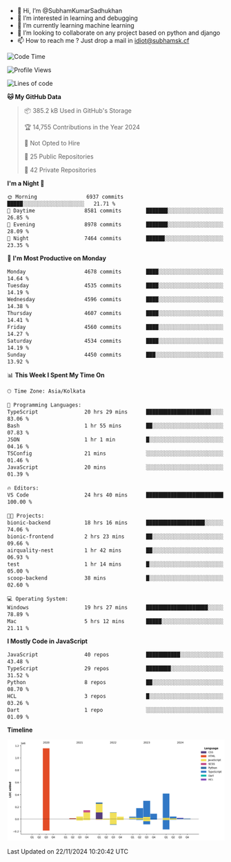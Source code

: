 - 👋 Hi, I’m @SubhamKumarSadhukhan
- 👀 I’m interested in learning and debugging
- 🌱 I’m currently learning machine learning
- 💞️ I’m looking to collaborate on any project based on python and django
- 📫 How to reach me ?
      Just drop a mail in idiot@subhamsk.cf

<!---
SubhamKumarSadhukhan/SubhamKumarSadhukhan is a ✨ special ✨ repository because its `README.md` (this file) appears on your GitHub profile.
You can click the Preview link to take a look at your changes.
--->


<!--START_SECTION:waka-->
![Code Time](http://img.shields.io/badge/Code%20Time-2%2C647%20hrs%2025%20mins-blue)

![Profile Views](http://img.shields.io/badge/Profile%20Views-0-blue)

![Lines of code](https://img.shields.io/badge/From%20Hello%20World%20I%27ve%20Written-2.9%20million%20lines%20of%20code-blue)

**🐱 My GitHub Data** 

> 📦 385.2 kB Used in GitHub's Storage 
 > 
> 🏆 14,755 Contributions in the Year 2024
 > 
> 🚫 Not Opted to Hire
 > 
> 📜 25 Public Repositories 
 > 
> 🔑 42 Private Repositories 
 > 
**I'm a Night 🦉** 

```text
🌞 Morning                6937 commits        █████░░░░░░░░░░░░░░░░░░░░   21.71 % 
🌆 Daytime                8581 commits        ███████░░░░░░░░░░░░░░░░░░   26.85 % 
🌃 Evening                8978 commits        ███████░░░░░░░░░░░░░░░░░░   28.09 % 
🌙 Night                  7464 commits        ██████░░░░░░░░░░░░░░░░░░░   23.35 % 
```
📅 **I'm Most Productive on Monday** 

```text
Monday                   4678 commits        ████░░░░░░░░░░░░░░░░░░░░░   14.64 % 
Tuesday                  4535 commits        ████░░░░░░░░░░░░░░░░░░░░░   14.19 % 
Wednesday                4596 commits        ████░░░░░░░░░░░░░░░░░░░░░   14.38 % 
Thursday                 4607 commits        ████░░░░░░░░░░░░░░░░░░░░░   14.41 % 
Friday                   4560 commits        ████░░░░░░░░░░░░░░░░░░░░░   14.27 % 
Saturday                 4534 commits        ████░░░░░░░░░░░░░░░░░░░░░   14.19 % 
Sunday                   4450 commits        ███░░░░░░░░░░░░░░░░░░░░░░   13.92 % 
```


📊 **This Week I Spent My Time On** 

```text
🕑︎ Time Zone: Asia/Kolkata

💬 Programming Languages: 
TypeScript               20 hrs 29 mins      █████████████████████░░░░   83.06 % 
Bash                     1 hr 55 mins        ██░░░░░░░░░░░░░░░░░░░░░░░   07.83 % 
JSON                     1 hr 1 min          █░░░░░░░░░░░░░░░░░░░░░░░░   04.16 % 
TSConfig                 21 mins             ░░░░░░░░░░░░░░░░░░░░░░░░░   01.46 % 
JavaScript               20 mins             ░░░░░░░░░░░░░░░░░░░░░░░░░   01.39 % 

🔥 Editors: 
VS Code                  24 hrs 40 mins      █████████████████████████   100.00 % 

🐱‍💻 Projects: 
bionic-backend           18 hrs 16 mins      ███████████████████░░░░░░   74.06 % 
bionic-frontend          2 hrs 23 mins       ██░░░░░░░░░░░░░░░░░░░░░░░   09.66 % 
airquality-nest          1 hr 42 mins        ██░░░░░░░░░░░░░░░░░░░░░░░   06.93 % 
test                     1 hr 14 mins        █░░░░░░░░░░░░░░░░░░░░░░░░   05.00 % 
scoop-backend            38 mins             █░░░░░░░░░░░░░░░░░░░░░░░░   02.60 % 

💻 Operating System: 
Windows                  19 hrs 27 mins      ████████████████████░░░░░   78.89 % 
Mac                      5 hrs 12 mins       █████░░░░░░░░░░░░░░░░░░░░   21.11 % 
```

**I Mostly Code in JavaScript** 

```text
JavaScript               40 repos            ███████████░░░░░░░░░░░░░░   43.48 % 
TypeScript               29 repos            ████████░░░░░░░░░░░░░░░░░   31.52 % 
Python                   8 repos             ██░░░░░░░░░░░░░░░░░░░░░░░   08.70 % 
HCL                      3 repos             █░░░░░░░░░░░░░░░░░░░░░░░░   03.26 % 
Dart                     1 repo              ░░░░░░░░░░░░░░░░░░░░░░░░░   01.09 % 
```



**Timeline**

![Lines of Code chart](https://raw.githubusercontent.com/SubhamKumarSadhukhan/SubhamKumarSadhukhan/main/assets/bar_graph.png)


 Last Updated on 22/11/2024 10:20:42 UTC
<!--END_SECTION:waka-->
